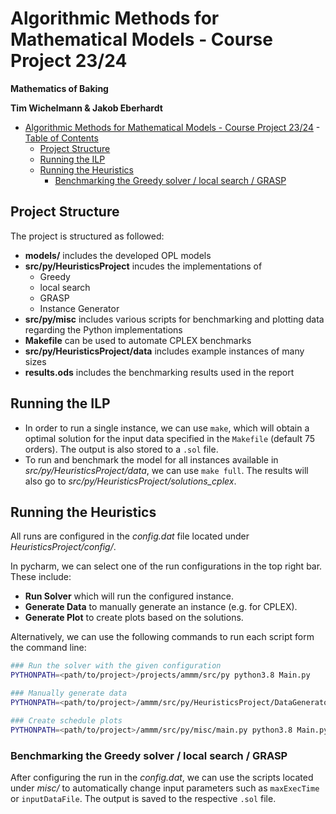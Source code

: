 

# Algorithmic Methods for Mathematical Models - Course Project 23/24
**Mathematics of Baking**

**Tim Wichelmann & Jakob Eberhardt**

- [Algorithmic Methods for Mathematical Models - Course Project 23/24](#algorithmic-methods-for-mathematical-models---course-project-2324)
		- [Table of Contents](#table-of-contents)
	- [Project Structure](#project-structure)
	- [Running the ILP](#running-the-ilp)
	- [Running the Heuristics](#running-the-heuristics)
		- [Benchmarking the Greedy solver / local search / GRASP](#benchmarking-the-greedy-solver--local-search--grasp)
## Project Structure
The project is structured as followed: 
- **models/** includes the developed OPL models
- **src/py/HeuristicsProject** incudes the implementations of
  - Greedy
  - local search
  - GRASP 
  - Instance Generator
- **src/py/misc** includes various scripts for benchmarking and plotting data regarding the Python implementations
- **Makefile** can be used to automate CPLEX benchmarks
- **src/py/HeuristicsProject/data** includes example instances of many sizes
- **results.ods** includes the benchmarking results used in the report

## Running the ILP
- In order to run a single instance, we can use `make`, which will obtain a optimal solution for the input data specified in the `Makefile` (default 75 orders). The output is also stored to a `.sol` file.
- To run and benchmark the model for all instances available in *src/py/HeuristicsProject/data*, we can use `make full`. The results will also go to *src/py/HeuristicsProject/solutions_cplex*.

## Running the Heuristics
All runs are configured in the *config.dat* file located under *HeuristicsProject/config/*.

In pycharm, we can select one of the run configurations in the top right bar. These include: 
- **Run Solver** which will run the configured instance.
- **Generate Data** to manually generate an instance (e.g. for CPLEX).
- **Generate Plot** to create plots based on the solutions. 

Alternatively, we can use the following commands to run each script form the command line:
```sh
### Run the solver with the given configuration
PYTHONPATH=<path/to/project>/projects/ammm/src/py python3.8 Main.py
```
```sh
### Manually generate data
PYTHONPATH=<path/to/project>/ammm/src/py/HeuristicsProject/DataGenerator/Main.py python3.8 Main.py
```
```sh
### Create schedule plots
PYTHONPATH=<path/to/project>/ammm/src/py/misc/main.py python3.8 Main.py
```
### Benchmarking the Greedy solver / local search / GRASP
After configuring the run in the *config.dat*, we can use the scripts located under *misc/* to automatically change input parameters such as `maxExecTime` or `inputDataFile`. The output is saved to the respective `.sol` file.


